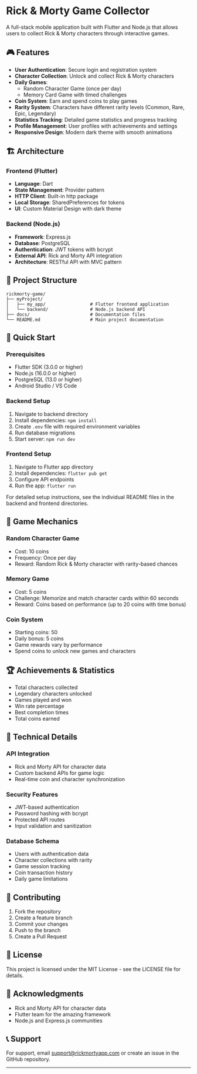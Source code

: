 # Rick & Morty Game Collector

A full-stack mobile application built with Flutter and Node.js that allows users to collect Rick & Morty characters through interactive games.

## 🎮 Features

- **User Authentication**: Secure login and registration system
- **Character Collection**: Unlock and collect Rick & Morty characters
- **Daily Games**: 
  - Random Character Game (once per day)
  - Memory Card Game with timed challenges
- **Coin System**: Earn and spend coins to play games
- **Rarity System**: Characters have different rarity levels (Common, Rare, Epic, Legendary)
- **Statistics Tracking**: Detailed game statistics and progress tracking
- **Profile Management**: User profiles with achievements and settings
- **Responsive Design**: Modern dark theme with smooth animations

## 🏗️ Architecture

### Frontend (Flutter)
- **Language**: Dart
- **State Management**: Provider pattern
- **HTTP Client**: Built-in http package
- **Local Storage**: SharedPreferences for tokens
- **UI**: Custom Material Design with dark theme

### Backend (Node.js)
- **Framework**: Express.js
- **Database**: PostgreSQL
- **Authentication**: JWT tokens with bcrypt
- **External API**: Rick and Morty API integration
- **Architecture**: RESTful API with MVC pattern

## 📁 Project Structure

```
rickmorty-game/
├── myProject/
│   ├── my_app/                 # Flutter frontend application
│   └── backend/                # Node.js backend API
├── docs/                       # Documentation files
└── README.md                   # Main project documentation
```

## 🚀 Quick Start

### Prerequisites
- Flutter SDK (3.0.0 or higher)
- Node.js (16.0.0 or higher)
- PostgreSQL (13.0 or higher)
- Android Studio / VS Code

### Backend Setup
1. Navigate to backend directory
2. Install dependencies: `npm install`
3. Create `.env` file with required environment variables
4. Run database migrations
5. Start server: `npm run dev`

### Frontend Setup
1. Navigate to Flutter app directory
2. Install dependencies: `flutter pub get`
3. Configure API endpoints
4. Run the app: `flutter run`

For detailed setup instructions, see the individual README files in the backend and frontend directories.

## 🎯 Game Mechanics

### Random Character Game
- Cost: 10 coins
- Frequency: Once per day
- Reward: Random Rick & Morty character with rarity-based chances

### Memory Game
- Cost: 5 coins
- Challenge: Memorize and match character cards within 60 seconds
- Reward: Coins based on performance (up to 20 coins with time bonus)

### Coin System
- Starting coins: 50
- Daily bonus: 5 coins
- Game rewards vary by performance
- Spend coins to unlock new games and characters

## 🏆 Achievements & Statistics

- Total characters collected
- Legendary characters unlocked
- Games played and won
- Win rate percentage
- Best completion times
- Total coins earned

## 🔧 Technical Details

### API Integration
- Rick and Morty API for character data
- Custom backend APIs for game logic
- Real-time coin and character synchronization

### Security Features
- JWT-based authentication
- Password hashing with bcrypt
- Protected API routes
- Input validation and sanitization

### Database Schema
- Users with authentication data
- Character collections with rarity
- Game session tracking
- Coin transaction history
- Daily game limitations

## 🌟 Contributing

1. Fork the repository
2. Create a feature branch
3. Commit your changes
4. Push to the branch
5. Create a Pull Request

## 📄 License

This project is licensed under the MIT License - see the LICENSE file for details.

## 🤝 Acknowledgments

- Rick and Morty API for character data
- Flutter team for the amazing framework
- Node.js and Express.js communities

## 📞 Support

For support, email support@rickmortyapp.com or create an issue in the GitHub repository.

---

